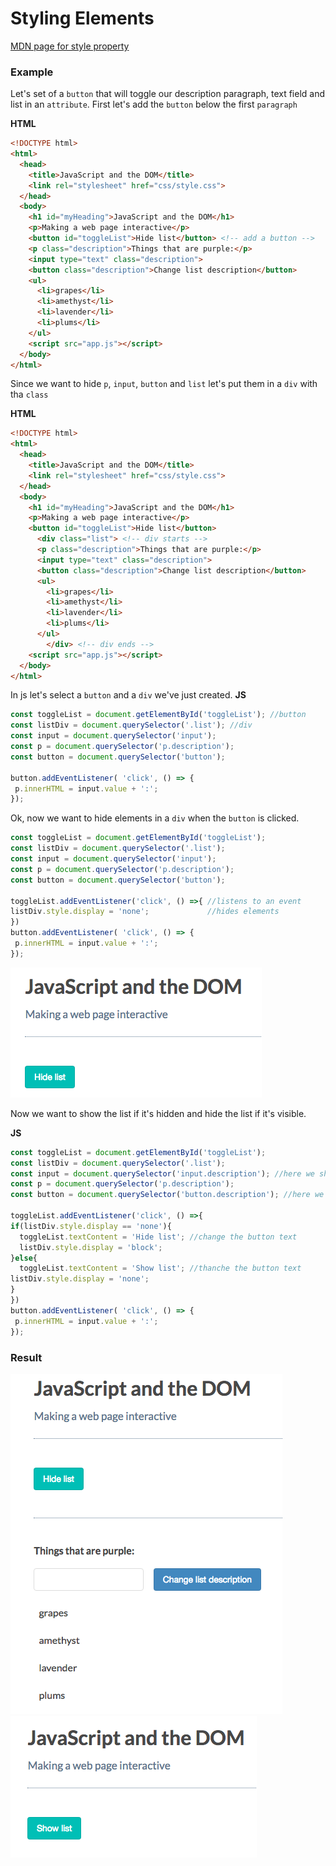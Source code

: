 # Styling Elements

[MDN page for style property](https://developer.mozilla.org/en-US/docs/Web/API/HTMLElement/style)

### Example

Let's set of a `button` that will toggle our description paragraph, text field and list in an `attribute`. 
First let's add the `button` below the first `paragraph`

**HTML**
```html
<!DOCTYPE html>
<html>
  <head>
    <title>JavaScript and the DOM</title>
    <link rel="stylesheet" href="css/style.css">
  </head>
  <body>
    <h1 id="myHeading">JavaScript and the DOM</h1>
    <p>Making a web page interactive</p> 
    <button id="toggleList">Hide list</button> <!-- add a button -->
    <p class="description">Things that are purple:</p>
    <input type="text" class="description"> 
    <button class="description">Change list description</button>
    <ul>
      <li>grapes</li>
      <li>amethyst</li>
      <li>lavender</li>
      <li>plums</li>
    </ul>
    <script src="app.js"></script>
  </body>
</html>
```
Since we want to hide `p`, `input`, `button` and `list` let's put them in a `div` with tha `class`

**HTML**
```html
<!DOCTYPE html>
<html>
  <head>
    <title>JavaScript and the DOM</title>
    <link rel="stylesheet" href="css/style.css">
  </head>
  <body>
    <h1 id="myHeading">JavaScript and the DOM</h1>
    <p>Making a web page interactive</p> 
    <button id="toggleList">Hide list</button>
      <div class="list"> <!-- div starts -->
      <p class="description">Things that are purple:</p>
      <input type="text" class="description"> 
      <button class="description">Change list description</button>
      <ul>
        <li>grapes</li>
        <li>amethyst</li>
        <li>lavender</li>
        <li>plums</li>
      </ul>
        </div> <!-- div ends -->
    <script src="app.js"></script>
  </body>
</html>
```
In js let's select a `button` and a `div` we've just created. 
**JS**
```js
const toggleList = document.getElementById('toggleList'); //button
const listDiv = document.querySelector('.list'); //div
const input = document.querySelector('input');
const p = document.querySelector('p.description');
const button = document.querySelector('button');

button.addEventListener( 'click', () => {
 p.innerHTML = input.value + ':';                      
});
```
Ok, now we want to hide elements in a `div` when the `button` is clicked.

```js
const toggleList = document.getElementById('toggleList');
const listDiv = document.querySelector('.list');
const input = document.querySelector('input');
const p = document.querySelector('p.description');
const button = document.querySelector('button');

toggleList.addEventListener('click', () =>{ //listens to an event
listDiv.style.display = 'none';             //hides elements
})
button.addEventListener( 'click', () => {
 p.innerHTML = input.value + ':';                      
});
```
![styling-elements](../styling-elements.png)

Now we want to show the list if it's hidden and hide the list if it's visible. 

**JS**
```js
const toggleList = document.getElementById('toggleList');
const listDiv = document.querySelector('.list');
const input = document.querySelector('input.description'); //here we should select the exact input !!!
const p = document.querySelector('p.description');
const button = document.querySelector('button.description'); //here we should select the exact button !!!

toggleList.addEventListener('click', () =>{
if(listDiv.style.display == 'none'){
  toggleList.textContent = 'Hide list'; //change the button text
  listDiv.style.display = 'block';
}else{
  toggleList.textContent = 'Show list'; //thanche the button text
listDiv.style.display = 'none';
}
})
button.addEventListener( 'click', () => {
 p.innerHTML = input.value + ':';                      
});
```
### Result

![hide-show-example1](../hide-show-example1.png)
![hide-show-example2](../hide-show-example2.png)

